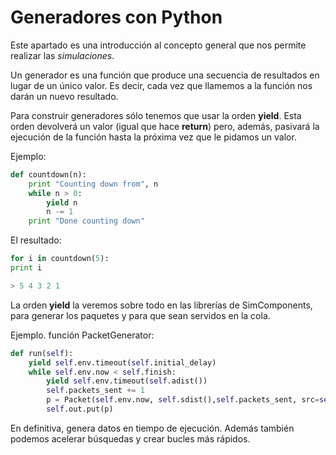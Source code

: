 # Generadores con Python

Este apartado es una introducción al concepto general que nos permite realizar las *simulaciones*. 

Un generador es una función que produce una secuencia de resultados en lugar de un único valor.
Es decir, cada vez que llamemos a la función nos darán un nuevo resultado. 

Para construir generadores sólo tenemos que usar la orden **yield**. Esta orden devolverá un valor (igual que hace **return**) pero, además, pasivará la ejecución de la función hasta la próxima vez que le pidamos un valor.

Ejemplo:
```python
def countdown(n):
    print "Counting down from", n
    while n > 0:
        yield n
        n -= 1
    print "Done counting down"
```
El resultado:

```python
for i in countdown(5): 
print i

> 5 4 3 2 1 
```
La orden **yield** la veremos sobre todo en las librerías de SimComponents, para generar los paquetes y para que sean servidos en la cola.

Ejemplo. función PacketGenerator:

```python
def run(self):  
	yield self.env.timeout(self.initial_delay)
	while self.env.now < self.finish:
		yield self.env.timeout(self.adist())
		self.packets_sent += 1 
		p = Packet(self.env.now, self.sdist(),self.packets_sent, src=self.id, flow_id=self.flow_id) 
		self.out.put(p)
```

En definitiva,  genera  datos en tiempo de ejecución. Además también podemos acelerar búsquedas y crear bucles más rápidos. 
<!--stackedit_data:
eyJoaXN0b3J5IjpbLTE1OTkyNDcwNTEsLTExMDU4NTUyMjUsLT
E2OTcxMTI1MDYsLTEzNzQ4MjAzLDE4Nzc4Njk4OTcsMTM5NTIw
MjEwOSwtMzEyODkzOTddfQ==
-->